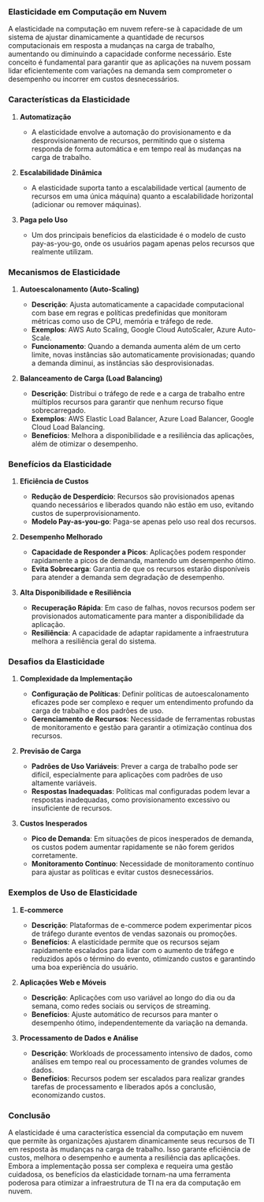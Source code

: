 ### Elasticidade em Computação em Nuvem

A elasticidade na computação em nuvem refere-se à capacidade de um sistema de ajustar dinamicamente a quantidade de recursos computacionais em resposta a mudanças na carga de trabalho, aumentando ou diminuindo a capacidade conforme necessário. Este conceito é fundamental para garantir que as aplicações na nuvem possam lidar eficientemente com variações na demanda sem comprometer o desempenho ou incorrer em custos desnecessários.

### Características da Elasticidade

1. **Automatização**
   - A elasticidade envolve a automação do provisionamento e da desprovisionamento de recursos, permitindo que o sistema responda de forma automática e em tempo real às mudanças na carga de trabalho.

2. **Escalabilidade Dinâmica**
   - A elasticidade suporta tanto a escalabilidade vertical (aumento de recursos em uma única máquina) quanto a escalabilidade horizontal (adicionar ou remover máquinas).

3. **Paga pelo Uso**
   - Um dos principais benefícios da elasticidade é o modelo de custo pay-as-you-go, onde os usuários pagam apenas pelos recursos que realmente utilizam.

### Mecanismos de Elasticidade

1. **Autoescalonamento (Auto-Scaling)**
   - **Descrição**: Ajusta automaticamente a capacidade computacional com base em regras e políticas predefinidas que monitoram métricas como uso de CPU, memória e tráfego de rede.
   - **Exemplos**: AWS Auto Scaling, Google Cloud AutoScaler, Azure Auto-Scale.
   - **Funcionamento**: Quando a demanda aumenta além de um certo limite, novas instâncias são automaticamente provisionadas; quando a demanda diminui, as instâncias são desprovisionadas.

2. **Balanceamento de Carga (Load Balancing)**
   - **Descrição**: Distribui o tráfego de rede e a carga de trabalho entre múltiplos recursos para garantir que nenhum recurso fique sobrecarregado.
   - **Exemplos**: AWS Elastic Load Balancer, Azure Load Balancer, Google Cloud Load Balancing.
   - **Benefícios**: Melhora a disponibilidade e a resiliência das aplicações, além de otimizar o desempenho.

### Benefícios da Elasticidade

1. **Eficiência de Custos**
   - **Redução de Desperdício**: Recursos são provisionados apenas quando necessários e liberados quando não estão em uso, evitando custos de superprovisionamento.
   - **Modelo Pay-as-you-go**: Paga-se apenas pelo uso real dos recursos.

2. **Desempenho Melhorado**
   - **Capacidade de Responder a Picos**: Aplicações podem responder rapidamente a picos de demanda, mantendo um desempenho ótimo.
   - **Evita Sobrecarga**: Garantia de que os recursos estarão disponíveis para atender a demanda sem degradação de desempenho.

3. **Alta Disponibilidade e Resiliência**
   - **Recuperação Rápida**: Em caso de falhas, novos recursos podem ser provisionados automaticamente para manter a disponibilidade da aplicação.
   - **Resiliência**: A capacidade de adaptar rapidamente a infraestrutura melhora a resiliência geral do sistema.

### Desafios da Elasticidade

1. **Complexidade da Implementação**
   - **Configuração de Políticas**: Definir políticas de autoescalonamento eficazes pode ser complexo e requer um entendimento profundo da carga de trabalho e dos padrões de uso.
   - **Gerenciamento de Recursos**: Necessidade de ferramentas robustas de monitoramento e gestão para garantir a otimização contínua dos recursos.

2. **Previsão de Carga**
   - **Padrões de Uso Variáveis**: Prever a carga de trabalho pode ser difícil, especialmente para aplicações com padrões de uso altamente variáveis.
   - **Respostas Inadequadas**: Políticas mal configuradas podem levar a respostas inadequadas, como provisionamento excessivo ou insuficiente de recursos.

3. **Custos Inesperados**
   - **Pico de Demanda**: Em situações de picos inesperados de demanda, os custos podem aumentar rapidamente se não forem geridos corretamente.
   - **Monitoramento Contínuo**: Necessidade de monitoramento contínuo para ajustar as políticas e evitar custos desnecessários.

### Exemplos de Uso de Elasticidade

1. **E-commerce**
   - **Descrição**: Plataformas de e-commerce podem experimentar picos de tráfego durante eventos de vendas sazonais ou promoções.
   - **Benefícios**: A elasticidade permite que os recursos sejam rapidamente escalados para lidar com o aumento de tráfego e reduzidos após o término do evento, otimizando custos e garantindo uma boa experiência do usuário.

2. **Aplicações Web e Móveis**
   - **Descrição**: Aplicações com uso variável ao longo do dia ou da semana, como redes sociais ou serviços de streaming.
   - **Benefícios**: Ajuste automático de recursos para manter o desempenho ótimo, independentemente da variação na demanda.

3. **Processamento de Dados e Análise**
   - **Descrição**: Workloads de processamento intensivo de dados, como análises em tempo real ou processamento de grandes volumes de dados.
   - **Benefícios**: Recursos podem ser escalados para realizar grandes tarefas de processamento e liberados após a conclusão, economizando custos.

### Conclusão

A elasticidade é uma característica essencial da computação em nuvem que permite às organizações ajustarem dinamicamente seus recursos de TI em resposta às mudanças na carga de trabalho. Isso garante eficiência de custos, melhora o desempenho e aumenta a resiliência das aplicações. Embora a implementação possa ser complexa e requeira uma gestão cuidadosa, os benefícios da elasticidade tornam-na uma ferramenta poderosa para otimizar a infraestrutura de TI na era da computação em nuvem.